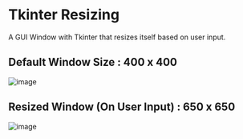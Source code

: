 # Tkinter Resizing
A GUI Window with Tkinter that resizes itself based on user input.

## Default Window Size : 400 x 400
![image](https://user-images.githubusercontent.com/77016507/129664617-bfec8f44-f5ef-4276-b9c6-4678ff430f08.png)

## Resized Window (On User Input) : 650 x 650
![image](https://user-images.githubusercontent.com/77016507/129664765-3157bfba-3e7d-45bd-aaae-2cffaf575e8b.png)
